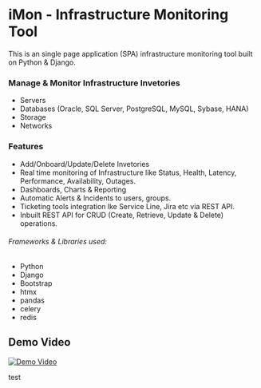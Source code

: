 # iMon - Infrastructure  Monitoring Tool

This is an single page application (SPA) infrastructure monitoring tool built on Python & Django.


### Manage & Monitor Infrastructure  Invetories
- Servers
- Databases (Oracle, SQL Server, PostgreSQL, MySQL, Sybase, HANA)
- Storage
- Networks

### Features
-	Add/Onboard/Update/Delete Invetories
-	Real time monitoring of Infrastructure like Status, Health, Latency, Performance, Availability, Outages.
-	Dashboards, Charts & Reporting
-	Automatic Alerts & Incidents to users, groups.
-	Ticketing tools integration lke Service Line, Jira etc via REST API.
-	Inbuilt REST API for CRUD (Create, Retrieve, Update & Delete) operations.


###### Frameworks & Libraries used:
-	Python
-	Django
-	Bootstrap
-	htmx
-	pandas
-	celery
-	redis


## Demo Video
[![Demo Video](https://user-images.githubusercontent.com/21958711/186911200-4f885c65-e478-4f9a-ada5-d14e1d4a282d.JPG)](https://www.youtube.com/watch?v=bfrNy-hks-c)



test